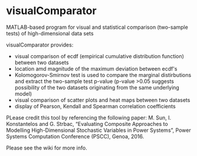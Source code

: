 # visualComparator
MATLAB-based program for visual and statistical comparison (two-sample tests) of high-dimensional data sets


visualComparator provides:
- visual comparison of ecdf (empirical cumulative distribution function) between two datasets
- location amd magnitude of the maximum deviation between ecdf's
- Kolomogorov-Smirnov test is used to compare the marginal distirbutions and extract the two-sample test p-value 
  (p-value >0.05 suggests possibility of the two datasets originating from the same underlying model)
- visual comparison of scatter plots and heat maps between two datasets
- display of Pearson, Kendall and Spearman correlation coefficients

PLease credit this tool by referencing the following paper:
M. Sun, I. Konstantelos and G. Strbac, “Evaluating Composite Approaches to Modelling High-Dimensional Stochastic Variables in Power Systems”, Power Systems Computation Conference (PSCC), Genoa, 2016.

Please see the wiki for more info.
